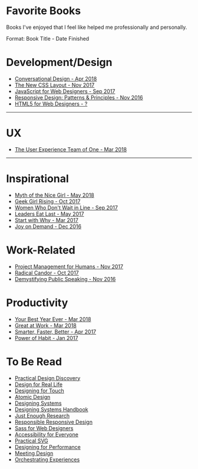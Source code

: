 Favorite Books 
==============

Books I've enjoyed that I feel like helped me professionally and personally. 

Format: Book Title - Date Finished

# Development/Design
- [Conversational Design - Apr 2018](https://www.goodreads.com/book/show/38393096-conversational-design)
- [The New CSS Layout - Nov 2017](https://www.goodreads.com/book/show/36387025-the-new-css-layout)
- [JavaScript for Web Designers - Sep 2017](https://www.goodreads.com/book/show/32309198-javascript-for-web-designers)
- [Responsive Design: Patterns & Principles - Nov 2016](https://www.goodreads.com/book/show/27858998-responsive-design)
- [HTML5 for Web Designers - ?](https://www.goodreads.com/book/show/8148515-html5-for-web-designers)

---

# UX
- [The User Experience Team of One - Mar 2018](https://www.goodreads.com/book/show/18177290-the-user-experience-team-of-one)

---

# Inspirational
- [Myth of the Nice Girl - May 2018](https://www.goodreads.com/book/show/35721133-the-myth-of-the-nice-girl)
- [Geek Girl Rising - Oct 2017](https://www.goodreads.com/book/show/31451040-geek-girl-rising)
- [Women Who Don't Wait in Line - Sep 2017](https://www.goodreads.com/book/show/15985162-women-who-don-t-wait-in-line)
- [Leaders Eat Last - May 2017](https://www.goodreads.com/book/show/16144853-leaders-eat-last)
- [Start with Why - Mar 2017](https://www.goodreads.com/book/show/7108725-start-with-why)
- [Joy on Demand - Dec 2016](https://www.goodreads.com/book/show/27189099-joy-on-demand)
 


# Work-Related
- [Project Management for Humans - Nov 2017](https://www.goodreads.com/book/show/35714082-project-management-for-humans)
- [Radical Candor - Oct 2017](https://www.goodreads.com/book/show/29939161-radical-candor)
- [Demystifying Public Speaking - Nov 2016](https://www.goodreads.com/book/show/32784222-demystifying-public-speaking)


# Productivity
- [Your Best Year Ever - Mar 2018](https://www.goodreads.com/book/show/35138433-your-best-year-ever)
- [Great at Work - Mar 2018](https://www.goodreads.com/book/show/35297611-great-at-work)
- [Smarter, Faster, Better - Apr 2017](https://www.goodreads.com/book/show/28516424-smarter-faster-better)
- [Power of Habit - Jan 2017](https://www.goodreads.com/book/show/12609433-the-power-of-habit)



To Be Read 
==============
- [Practical Design Discovery](https://abookapart.com/products/practical-design-discovery)
- [Design for Real Life](https://abookapart.com/products/design-for-real-life)
- [Designing for Touch](https://abookapart.com/products/designing-for-touch)
- [Atomic Design](http://atomicdesign.bradfrost.com/)
- [Designing Systems](https://www.smashingmagazine.com/printed-books/design-systems/)
- [Designing Systems Handbook](https://www.designbetter.co/design-systems-handbook)
- [Just Enough Research](https://abookapart.com/products/just-enough-research)
- [Responsible Responsive Design](https://abookapart.com/products/responsible-responsive-design)
- [Sass for Web Designers](https://abookapart.com/products/sass-for-web-designers)
- [Accessibility for Everyone](https://abookapart.com/products/accessibility-for-everyone)
- [Practical SVG](https://abookapart.com/products/practical-svg)
- [Designing for Performance](http://designingforperformance.com/)
- [Meeting Design](https://rosenfeldmedia.com/books/meeting-design/)
- [Orchestrating Experiences](https://rosenfeldmedia.com/books/orchestrating-experiences/)
